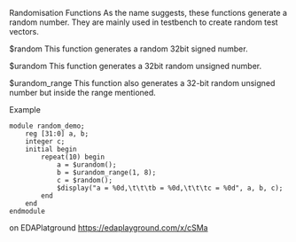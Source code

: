 
Randomisation Functions
As the name suggests, these functions generate a random number. They are mainly used in testbench to create random test vectors.

$random
This function generates a random 32bit signed number.

$urandom
This function generates a 32bit random unsigned number.

$urandom_range
This function also generates a 32-bit random unsigned number but inside the range mentioned.

Example
```
module random_demo;
    reg [31:0] a, b;
    integer c;
    initial begin
        repeat(10) begin
            a = $urandom();
            b = $urandom_range(1, 8);
            c = $random();
            $display("a = %0d,\t\t\tb = %0d,\t\t\tc = %0d", a, b, c);
        end
    end
endmodule
```
on EDAPlatground https://edaplayground.com/x/cSMa
